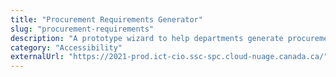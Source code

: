 ```yaml
---
title: "Procurement Requirements Generator"
slug: "procurement-requirements"
description: "A prototype wizard to help departments generate procurement requirements for use in contracting"
category: "Accessibility"
externalUrl: "https://2021-prod.ict-cio.ssc-spc.cloud-nuage.canada.ca/"
---
```

